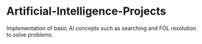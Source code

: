 # Artificial-Intelligence-Projects
Implementation of basic AI concepts such as searching and FOL resolution to solve problems. 

